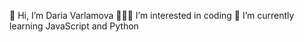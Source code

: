 👋 Hi, I’m Daria Varlamova
👩🏼‍💻 I’m interested in coding
🌱 I’m currently learning JavaScript and Python
